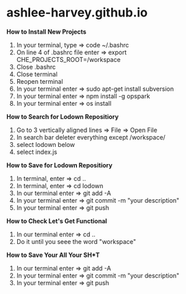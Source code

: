 # ashlee-harvey.github.io

**How to Install New Projects**
1. In your terminal, type => code ~/.bashrc
2. On line 4 of .bashrc file enter => export CHE_PROJECTS_ROOT=/workspace
3. Close .bashrc
4. Close terminal 
5. Reopen terminal
6. In your terminal enter => sudo apt-get install subversion
7. In your terminal enter => npm install -g opspark
8. In your terminal enter => os install

**How to Search for Lodown Repositiory**
1. Go to 3 vertically aligned lines => File => Open File
2. In search bar deleter everything except /workspace/
3. select lodown below
4. select index.js

**How to Save for Lodown Repositiory**
1. In terminal, enter => cd ..
2. In terminal, enter => cd lodown
3. In our terminal enter => git add -A
4. In your terminal enter => git commit -m "your description"
5. In your terminal enter => git push

**How to Check Let's Get Functional**
1. In our terminal enter => cd ..
2. Do it until you seee the word "workspace"

**How to Save Your All Your SH*T**
1. In our terminal enter => git add -A
2. In your terminal enter => git commit -m "your description"
3. In your terminal enter => git push
